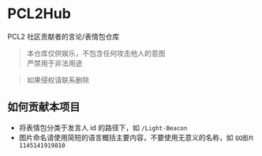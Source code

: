 # PCL2Hub
PCL2 社区贡献者的言论/表情包仓库

> 本仓库仅供娱乐，不包含任何攻击他人的意图  
> 严禁用于非法用途

> 如果侵权请联系删除

## 如何贡献本项目

- 将表情包分类于发言人 id 的路径下，如 `/Light-Beacon`
- 图片命名请使用简短的语言概括主要内容，不要使用无意义的名称，如 `QQ图片1145141919810`